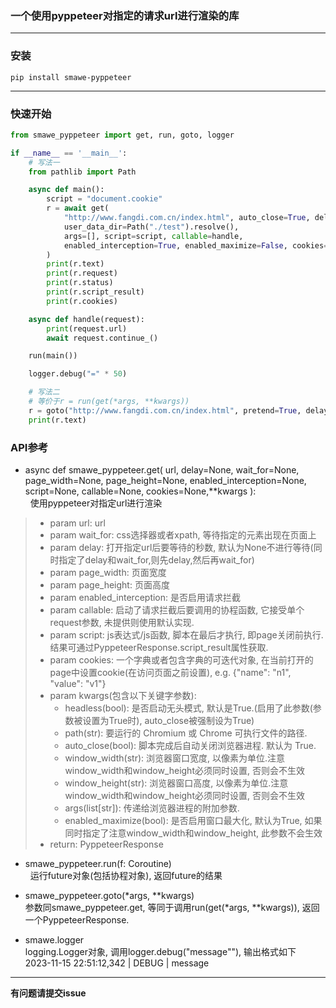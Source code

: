 ### 一个使用pyppeteer对指定的请求url进行渲染的库

---
### 安装
``` text
pip install smawe-pyppeteer
```

---

### **快速开始**

```python
from smawe_pyppeteer import get, run, goto, logger

if __name__ == '__main__':
    # 写法一
    from pathlib import Path

    async def main():
        script = "document.cookie"
        r = await get(
            "http://www.fangdi.com.cn/index.html", auto_close=True, delay=5, pretend=True, headless=True,
            user_data_dir=Path("./test").resolve(),
            args=[], script=script, callable=handle,
            enabled_interception=True, enabled_maximize=False, cookies={"name": "k1", "value": "v1"}
        )
        print(r.text)
        print(r.request)
        print(r.status)
        print(r.script_result)
        print(r.cookies)

    async def handle(request):
        print(request.url)
        await request.continue_()

    run(main())

    logger.debug("=" * 50)

    # 写法二
    # 等价于r = run(get(*args, **kwargs))
    r = goto("http://www.fangdi.com.cn/index.html", pretend=True, delay=2)
    print(r.text)
```


### **API参考**  
- async def smawe_pyppeteer.get( 
    url, delay=None, wait_for=None, page_width=None, page_height=None,
    enabled_interception=None, script=None, callable=None, cookies=None,**kwargs
):      
  &nbsp;&nbsp;使用pyppeteer对指定url进行渲染    
> - param url: url  
> - param wait_for: css选择器或者xpath, 等待指定的元素出现在页面上  
> - param delay: 打开指定url后要等待的秒数, 默认为None不进行等待(同时指定了delay和wait_for,则先delay,然后再wait_for)  
> - param page_width: 页面宽度  
> - param page_height: 页面高度  
> - param enabled_interception: 是否启用请求拦截  
> - param callable: 启动了请求拦截后要调用的协程函数, 它接受单个request参数, 未提供则使用默认实现.  
> - param script: js表达式/js函数, 脚本在最后才执行, 即page关闭前执行. 结果可通过PyppeteerResponse.script_result属性获取.  
> - param cookies: 一个字典或者包含字典的可迭代对象, 在当前打开的page中设置cookie(在访问页面之前设置), e.g. {"name": "n1", "value": "v1"}
> - param kwargs(包含以下关键字参数):  
>   -  headless(bool): 是否启动无头模式, 默认是True.(启用了此参数(参数被设置为True时), auto_close被强制设为True)  
>   -  path(str): 要运行的 Chromium 或 Chrome 可执行文件的路径.  
>   -  auto_close(bool): 脚本完成后自动关闭浏览器进程. 默认为 True.  
>   -  window_width(str): 浏览器窗口宽度, 以像素为单位.注意window_width和window_height必须同时设置, 否则会不生效  
>   -  window_height(str): 浏览器窗口高度, 以像素为单位.注意window_width和window_height必须同时设置, 否则会不生效  
>   -  args(list\[str\]): 传递给浏览器进程的附加参数.  
>   -  enabled_maximize(bool): 是否启用窗口最大化, 默认为True, 如果同时指定了注意window_width和window_height, 此参数不会生效  
> -  return: PyppeteerResponse  


- smawe_pyppeteer.run(f: Coroutine)  
  &nbsp;&nbsp;运行future对象(包括协程对象), 返回future的结果  


- smawe_pyppeteer.goto(*args, **kwargs)  
  参数同smawe_pyppeteer.get, 等同于调用run(get(*args, **kwargs)), 返回一个PyppeteerResponse.  


- smawe.logger  
  logging.Logger对象, 调用logger.debug("message""), 输出格式如下  
  2023-11-15 22:51:12,342 | DEBUG | message

---

**有问题请提交issue**
